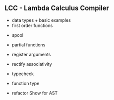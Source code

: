 ## LCC - Lambda Calculus Compiler

+ data types + basic examples
+ first order functions

- spool

- partial functions
- register arguments
- rectify associativity
- typecheck
- function type

- refactor Show for AST
